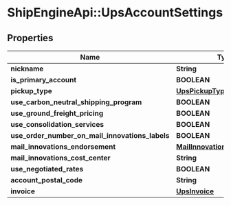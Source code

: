 # ShipEngineApi::UpsAccountSettings

## Properties
Name | Type | Description | Notes
------------ | ------------- | ------------- | -------------
**nickname** | **String** |  | [optional] 
**is_primary_account** | **BOOLEAN** |  | [optional] 
**pickup_type** | [**UpsPickupType**](UpsPickupType.md) |  | [optional] 
**use_carbon_neutral_shipping_program** | **BOOLEAN** |  | [optional] 
**use_ground_freight_pricing** | **BOOLEAN** |  | [optional] 
**use_consolidation_services** | **BOOLEAN** |  | [optional] 
**use_order_number_on_mail_innovations_labels** | **BOOLEAN** |  | [optional] 
**mail_innovations_endorsement** | [**MailInnovationsEndorsement**](MailInnovationsEndorsement.md) |  | [optional] 
**mail_innovations_cost_center** | **String** |  | [optional] 
**use_negotiated_rates** | **BOOLEAN** |  | [optional] 
**account_postal_code** | **String** |  | [optional] 
**invoice** | [**UpsInvoice**](UpsInvoice.md) |  | [optional] 



